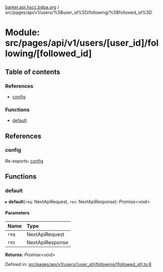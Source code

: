 [barker.api.hscc.bdpa.org][1] /
src/pages/api/v1/users/%5Buser_id%5D/following/%5Bfollowed_id%5D

# Module: src/pages/api/v1/users/\[user_id]/following/\[followed_id]

## Table of contents

### References

- [config][2]

### Functions

- [default][3]

## References

### config

Re-exports: [config][4]

## Functions

### default

▸ **default**(`req`: NextApiRequest, `res`: NextApiResponse): _Promise_\<void>

#### Parameters

| Name  | Type            |
| :---- | :-------------- |
| `req` | NextApiRequest  |
| `res` | NextApiResponse |

**Returns:** _Promise_\<void>

Defined in:
[src/pages/api/v1/users/\[user_id\]/following/\[followed_id\].ts:8][5]

[1]: ../README.md
[2]: src_pages_api_v1_users__user_id__following__followed_id_.md#config
[3]: src_pages_api_v1_users__user_id__following__followed_id_.md#default
[4]: src_backend_middleware.md#config

[5]:
https://github.com/nhscc/barker.api.hscc.bdpa.org/blob/37281dd/src/pages/api/v1/users/[user_id]/following/[followed_id].ts#L8
